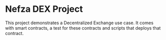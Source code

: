 # Nefza DEX Project

This project demonstrates a Decentralized Exchange use case. It comes with smart contracts, a test for these contracts and scripts that deploys that contract.

